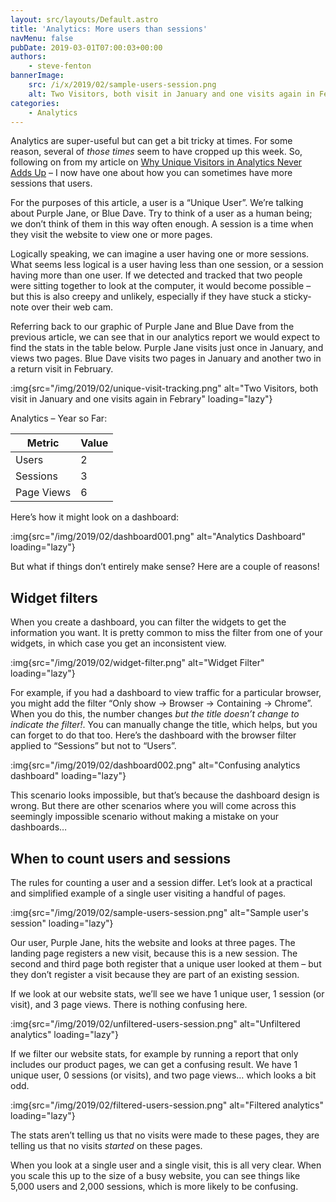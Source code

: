 ```yaml
---
layout: src/layouts/Default.astro
title: 'Analytics: More users than sessions'
navMenu: false
pubDate: 2019-03-01T07:00:03+00:00
authors:
    - steve-fenton
bannerImage:
    src: /i/x/2019/02/sample-users-session.png
    alt: Two Visitors, both visit in January and one visits again in Febrary
categories:
    - Analytics
---
```


Analytics are super-useful but can get a bit tricky at times. For some reason, several of *those times* seem to have cropped up this week. So, following on from my article on [Why Unique Visitors in Analytics Never Adds Up](/2019/02/why-unique-visitors-in-analytics-never-adds-up/) – I now have one about how you can sometimes have more sessions that users.

For the purposes of this article, a user is a “Unique User”. We’re talking about Purple Jane, or Blue Dave. Try to think of a user as a human being; we don’t think of them in this way often enough. A session is a time when they visit the website to view one or more pages.

Logically speaking, we can imagine a user having one or more sessions. What seems less logical is a user having less than one session, or a session having more than one user. If we detected and tracked that two people were sitting together to look at the computer, it would become possible – but this is also creepy and unlikely, especially if they have stuck a sticky-note over their web cam.

Referring back to our graphic of Purple Jane and Blue Dave from the previous article, we can see that in our analytics report we would expect to find the stats in the table below. Purple Jane visits just once in January, and views two pages. Blue Dave visits two pages in January and another two in a return visit in February.

:img{src="/img/2019/02/unique-visit-tracking.png" alt="Two Visitors, both visit in January and one visits again in Febrary" loading="lazy"}

Analytics – Year so Far:

| Metric     | Value |
|------------|-------|
| Users      | 2     |
| Sessions   | 3     |
| Page Views | 6     |

Here’s how it might look on a dashboard:

:img{src="/img/2019/02/dashboard001.png" alt="Analytics Dashboard" loading="lazy"}

But what if things don’t entirely make sense? Here are a couple of reasons!

## Widget filters

When you create a dashboard, you can filter the widgets to get the information you want. It is pretty common to miss the filter from one of your widgets, in which case you get an inconsistent view.

:img{src="/img/2019/02/widget-filter.png" alt="Widget Filter" loading="lazy"}

For example, if you had a dashboard to view traffic for a particular browser, you might add the filter “Only show -&gt; Browser -&gt; Containing -&gt; Chrome”. When you do this, the number changes *but the title doesn’t change to indicate the filter!*. You can manually change the title, which helps, but you can forget to do that too. Here’s the dashboard with the browser filter applied to “Sessions” but not to “Users”.

:img{src="/img/2019/02/dashboard002.png" alt="Confusing analytics dashboard" loading="lazy"}

This scenario looks impossible, but that’s because the dashboard design is wrong. But there are other scenarios where you will come across this seemingly impossible scenario without making a mistake on your dashboards…

## When to count users and sessions

The rules for counting a user and a session differ. Let’s look at a practical and simplified example of a single user visiting a handful of pages.

:img{src="/img/2019/02/sample-users-session.png" alt="Sample user's session" loading="lazy"}

Our user, Purple Jane, hits the website and looks at three pages. The landing page registers a new visit, because this is a new session. The second and third page both register that a unique user looked at them – but they don’t register a visit because they are part of an existing session.

If we look at our website stats, we’ll see we have 1 unique user, 1 session (or visit), and 3 page views. There is nothing confusing here.

:img{src="/img/2019/02/unfiltered-users-session.png" alt="Unfiltered analytics" loading="lazy"}

If we filter our website stats, for example by running a report that only includes our product pages, we can get a confusing result. We have 1 unique user, 0 sessions (or visits), and two page views… which looks a bit odd.

:img{src="/img/2019/02/filtered-users-session.png" alt="Filtered analytics" loading="lazy"}

The stats aren’t telling us that no visits were made to these pages, they are telling us that no visits *started* on these pages.

When you look at a single user and a single visit, this is all very clear. When you scale this up to the size of a busy website, you can see things like 5,000 users and 2,000 sessions, which is more likely to be confusing.
